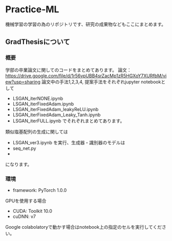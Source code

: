 # Practice-ML
機械学習の学習の為のリポジトリです、研究の成果物などもここにまとめます。

## GradThesisについて
### 概要
学部の卒業論文に関してのコードをまとめてあります。
論文：https://drive.google.com/file/d/1r56vpUBB4srZacMp1zR5HGXoY7XURfbM/view?usp=sharing
論文中の手法1,2,3,4, 提案手法をそれぞれjupyter notebookとして
- LSGAN_iterNONE.ipynb
- LSGAN_iterFixedAdam.ipynb
- LSGAN_iterFixedAdam_leakyReLU.ipynb
- LSGAN_iterFixedAdam_Leaky_Tanh.ipynb
- LSGAN_iterFULL.ipynb
でそれぞれまとめてあります。

類似塩基配列の生成に関しては
- LSGAN_ver3.ipynb
を実行、生成器・識別器のモデルは
- seq_net.py
- 
になります。

### 環境
- framework: PyTorch 1.0.0

GPUを使用する場合
- CUDA: Toolkit 10.0
- cuDNN: v7

Google colabolatoryで動かす場合はnotebook上の指定のセルを実行してください。
